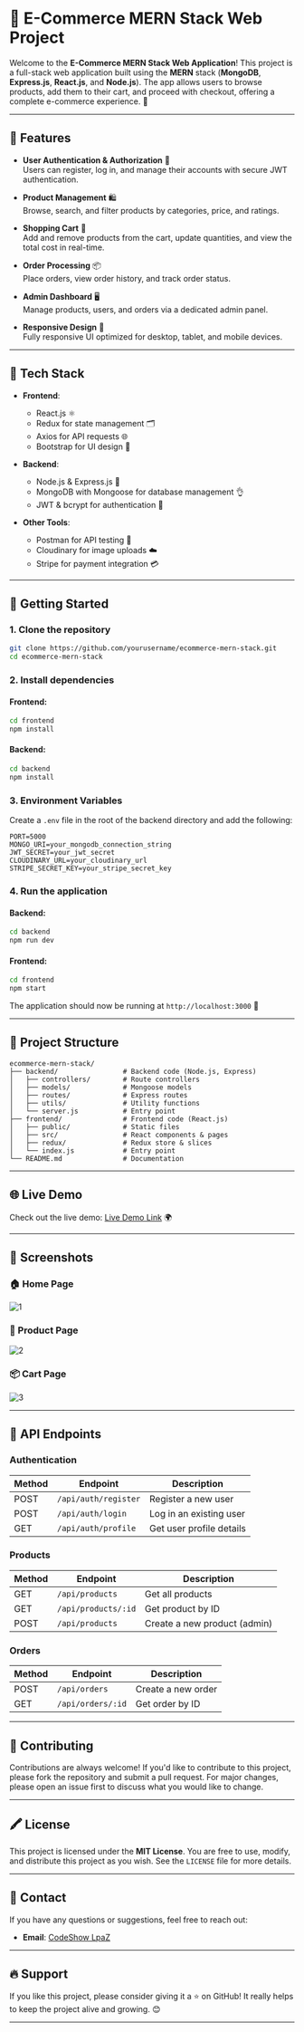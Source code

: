 # 🛒 E-Commerce MERN Stack Web Project

Welcome to the **E-Commerce MERN Stack Web Application**! This project is a full-stack web application built using the **MERN** stack (**MongoDB**, **Express.js**, **React.js**, and **Node.js**). The app allows users to browse products, add them to their cart, and proceed with checkout, offering a complete e-commerce experience. 🚀

---

## 🌟 Features

- **User Authentication & Authorization** 🔐  
  Users can register, log in, and manage their accounts with secure JWT authentication.

- **Product Management** 🛍️  
  Browse, search, and filter products by categories, price, and ratings.

- **Shopping Cart** 🛒  
  Add and remove products from the cart, update quantities, and view the total cost in real-time.

- **Order Processing** 📦  
  Place orders, view order history, and track order status.

- **Admin Dashboard** 🖥️  
  Manage products, users, and orders via a dedicated admin panel.

- **Responsive Design** 📱  
  Fully responsive UI optimized for desktop, tablet, and mobile devices.

---

## 🔧 Tech Stack

- **Frontend**:  
  - React.js ⚛️  
  - Redux for state management 🗂️  
  - Axios for API requests 🌐  
  - Bootstrap for UI design 🎨

- **Backend**:  
  - Node.js & Express.js 🚀  
  - MongoDB with Mongoose for database management 👌  
  - JWT & bcrypt for authentication 🔐

- **Other Tools**:  
  - Postman for API testing 📩  
  - Cloudinary for image uploads ☁️  
  - Stripe for payment integration 💳

---

## 🚀 Getting Started

### 1. Clone the repository

```bash
git clone https://github.com/yourusername/ecommerce-mern-stack.git
cd ecommerce-mern-stack
```

### 2. Install dependencies

#### Frontend:
```bash
cd frontend
npm install
```

#### Backend:
```bash
cd backend
npm install
```

### 3. Environment Variables

Create a `.env` file in the root of the backend directory and add the following:

```env
PORT=5000
MONGO_URI=your_mongodb_connection_string
JWT_SECRET=your_jwt_secret
CLOUDINARY_URL=your_cloudinary_url
STRIPE_SECRET_KEY=your_stripe_secret_key
```

### 4. Run the application

#### Backend:
```bash
cd backend
npm run dev
```

#### Frontend:
```bash
cd frontend
npm start
```

The application should now be running at `http://localhost:3000` 🚀

---

## 📂 Project Structure

```
ecommerce-mern-stack/
├── backend/                # Backend code (Node.js, Express)
│   ├── controllers/        # Route controllers
│   ├── models/             # Mongoose models
│   ├── routes/             # Express routes
│   ├── utils/              # Utility functions
│   └── server.js           # Entry point
├── frontend/               # Frontend code (React.js)
│   ├── public/             # Static files
│   ├── src/                # React components & pages
│   ├── redux/              # Redux store & slices
│   └── index.js            # Entry point
└── README.md               # Documentation
```

---

## 🌐 Live Demo

Check out the live demo: [Live Demo Link](https://your-live-demo-link.com) 🌍

---

## 📸 Screenshots

### 🏠 Home Page
![1](https://github.com/user-attachments/assets/15bda380-e7db-49b1-b5be-ece5e905f7c9)


### 🛒 Product Page
![2](https://github.com/user-attachments/assets/eefb5fd5-434f-4776-9a81-99518b65bb0c)


### 📦 Cart Page
![3](https://github.com/user-attachments/assets/3bab34f1-2175-4eea-85a1-fab291d8075b)

---

## 🔧 API Endpoints

### **Authentication**

| Method | Endpoint        | Description              |
|--------|-----------------|--------------------------|
| POST   | `/api/auth/register` | Register a new user       |
| POST   | `/api/auth/login`    | Log in an existing user    |
| GET    | `/api/auth/profile`  | Get user profile details   |

### **Products**

| Method | Endpoint        | Description              |
|--------|-----------------|--------------------------|
| GET    | `/api/products`       | Get all products           |
| GET    | `/api/products/:id`   | Get product by ID          |
| POST   | `/api/products`       | Create a new product (admin)|

### **Orders**

| Method | Endpoint        | Description              |
|--------|-----------------|--------------------------|
| POST   | `/api/orders`         | Create a new order          |
| GET    | `/api/orders/:id`     | Get order by ID             |

---

## 🤝 Contributing

Contributions are always welcome! If you'd like to contribute to this project, please fork the repository and submit a pull request. For major changes, please open an issue first to discuss what you would like to change.

---

## 🖍️ License

This project is licensed under the **MIT License**. You are free to use, modify, and distribute this project as you wish. See the `LICENSE` file for more details.

---

## 📩 Contact

If you have any questions or suggestions, feel free to reach out:

- **Email**: [CodeShow LpaZ](mailto:codeshowlapz@gmail.com)  

---

## 🔥 Support

If you like this project, please consider giving it a ⭐ on GitHub! It really helps to keep the project alive and growing. 😊

---

